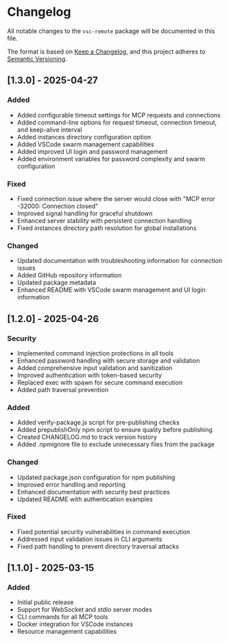 # Changelog

All notable changes to the `vsc-remote` package will be documented in this file.

The format is based on [Keep a Changelog](https://keepachangelog.com/en/1.0.0/),
and this project adheres to [Semantic Versioning](https://semver.org/spec/v2.0.0.html).

## [1.3.0] - 2025-04-27

### Added
- Added configurable timeout settings for MCP requests and connections
- Added command-line options for request timeout, connection timeout, and keep-alive interval
- Added instances directory configuration option
- Added VSCode swarm management capabilities
- Added improved UI login and password management
- Added environment variables for password complexity and swarm configuration

### Fixed
- Fixed connection issue where the server would close with "MCP error -32000: Connection closed"
- Improved signal handling for graceful shutdown
- Enhanced server stability with persistent connection handling
- Fixed instances directory path resolution for global installations

### Changed
- Updated documentation with troubleshooting information for connection issues
- Added GitHub repository information
- Updated package metadata
- Enhanced README with VSCode swarm management and UI login information

## [1.2.0] - 2025-04-26

### Security
- Implemented command injection protections in all tools
- Enhanced password handling with secure storage and validation
- Added comprehensive input validation and sanitization
- Improved authentication with token-based security
- Replaced exec with spawn for secure command execution
- Added path traversal prevention

### Added
- Added verify-package.js script for pre-publishing checks
- Added prepublishOnly npm script to ensure quality before publishing
- Created CHANGELOG.md to track version history
- Added .npmignore file to exclude unnecessary files from the package

### Changed
- Updated package.json configuration for npm publishing
- Improved error handling and reporting
- Enhanced documentation with security best practices
- Updated README with authentication examples

### Fixed
- Fixed potential security vulnerabilities in command execution
- Addressed input validation issues in CLI arguments
- Fixed path handling to prevent directory traversal attacks

## [1.1.0] - 2025-03-15

### Added
- Initial public release
- Support for WebSocket and stdio server modes
- CLI commands for all MCP tools
- Docker integration for VSCode instances
- Resource management capabilities